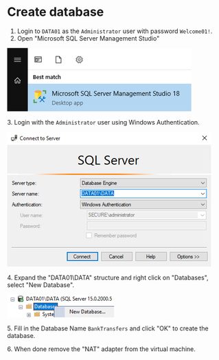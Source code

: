 # Create database

1. Login to `DATA01` as the `Administrator` user with password `Welcome01!`.
2. Open "Microsoft SQL Server Management Studio"

![](<../../../../../.gitbook/assets/image (46) (1) (1) (1) (1) (1).png>)

3\. Login with the `Administrator` user using Windows Authentication.

![](<../../../../../.gitbook/assets/image (6) (1) (1) (1) (1) (1).png>)

4\. Expand the "DATA01\DATA" structure and right click on "Databases", select "New Database".

![](<../../../../../.gitbook/assets/image (23) (1) (1) (1) (1).png>)

5\. Fill in the Database Name `BankTransfers` and click "OK" to create the database.

6\. When done remove the "NAT" adapter from the virtual machine.

